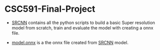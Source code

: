 # CSC591-Final-Project
* [SRCNN](https://github.com/Harshil-Shah99/CSC591-Final-Project/blob/main/SRCNN.ipynb) contains all the python scripts to build a basic Super resolution model from scratch, train and evaluate the model with creating a onnx file. 
 + [model.onnx](https://github.com/Harshil-Shah99/CSC591-Final-Project/blob/main/model.onnx) is a the onnx file created from [SRCNN](https://github.com/Harshil-Shah99/CSC591-Final-Project/blob/main/SRCNN.ipynb) model. 
